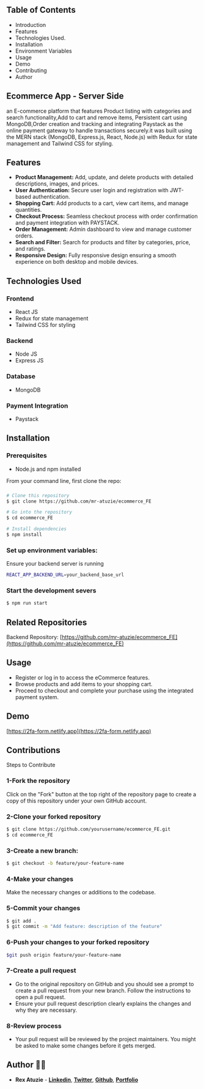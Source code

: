 ## Table of Contents
- Introduction
- Features
- Technologies Used.
- Installation
- Environment Variables
- Usage
- Demo
- Contributing
- Author

## Ecommerce App - Server Side
an E-commerce platform that features Product listing with categories and search functionality,Add to cart and remove items, Persistent cart using MongoDB,Order creation and tracking and integrating Paystack as the online payment gateway to handle transactions securely.it was built using the MERN stack (MongoDB, Express.js, React, Node.js) with Redux for state management and Tailwind CSS for styling.

## Features
- **Product Management:** Add, update, and delete products with detailed descriptions, images, and prices.
- **User Authentication:** Secure user login and registration with JWT-based authentication.
- **Shopping Cart:** Add products to a cart, view cart items, and manage quantities.
- **Checkout Process:** Seamless checkout process with order confirmation and payment integration with PAYSTACK.
- **Order Management:** Admin dashboard to view and manage customer orders.
- **Search and Filter:** Search for products and filter by categories, price, and ratings.
- **Responsive Design:** Fully responsive design ensuring a smooth experience on both desktop and mobile devices.

## Technologies Used
### Frontend 
- React JS
- Redux for state management
- Tailwind CSS for styling

### Backend
- Node JS
- Express JS

### Database
- MongoDB

### Payment Integration
- Paystack
 
## Installation
### Prerequisites
- Node.js and npm installed

From your command line, first clone the repo:
### 
```bash
# Clone this repository
$ git clone https://github.com/mr-atuzie/ecommerce_FE

# Go into the repository
$ cd ecommerce_FE

# Install dependencies
$ npm install
```

### Set up environment variables:
Ensure your backend server is running
```bash
REACT_APP_BACKEND_URL=your_backend_base_url
```

### Start the development severs
```bash
$ npm run start
```
## Related Repositories 
Backend Repository: [https://github.com/mr-atuzie/ecommerce_FE](https://github.com/mr-atuzie/ecommerce_FE)

## Usage
- Register or log in to access the eCommerce features.
- Browse products and add items to your shopping cart.
- Proceed to checkout and complete your purchase using the integrated payment system.

## Demo
[https://2fa-form.netlify.app](https://2fa-form.netlify.app)

## Contributions
Steps to Contribute
### 1-Fork the repository
Click on the "Fork" button at the top right of the repository page to create a copy of this repository under your own GitHub account.

### 2-Clone your forked repository
```bash
$ git clone https://github.com/yourusername/ecommerce_FE.git
$ cd ecommerce_FE
```
### 3-Create a new branch:
```bash
$ git checkout -b feature/your-feature-name
```
### 4-Make your changes
Make the necessary changes or additions to the codebase.

### 5-Commit your changes
```bash
$ git add .
$ git commit -m "Add feature: description of the feature"
```
### 6-Push your changes to your forked repository
```bash
$git push origin feature/your-feature-name
```

### 7-Create a pull request
- Go to the original repository on GitHub and you should see a prompt to create a pull request from your new branch. Follow the instructions to open a pull request.
- Ensure your pull request description clearly explains the changes and why they are necessary.

### 8-Review process
- Your pull request will be reviewed by the project maintainers. You might be asked to make some changes before it gets merged.

## Author 👨‍💻
- **Rex Atuzie** - **[Linkedin](www.linkedin.com/in/rex-atuzie-0ab67820)**, **[Twitter](https://twitter.com/AtuzieR)**, **[Github](https://github.com/mr-atuzie)**, **[Portfolio](https://rexatuzie.netlify.app)**  




